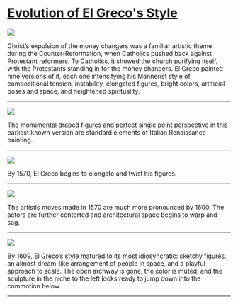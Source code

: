 # [Evolution of El Greco's Style](http://artstories.artsmia.org/#/stories/1204)

![](http://cdn.dx.artsmia.org/thumbs/tn_2014_TDX_MIAArtStories_284.jpg)

Christ’s expulsion of the money changers was a familiar artistic theme during the Counter-Reformation, when Catholics pushed back against Protestant reformers. To Catholics, it showed the church purifying itself, with the Protestants standing in for the money changers. El Greco painted nine versions of it, each one intensifying his Mannerist style of compositional tension, instability, elongated figures, bright colors, artificial poses and space, and heightened spirituality.

---

![](http://cdn.dx.artsmia.org/thumbs/tn_2014_TDX_MIAArtStories_287.jpg)

The monumental draped figures and perfect single point perspective in this earliest known version are standard elements of Italian Renaissance painting.

---

![](http://cdn.dx.artsmia.org/thumbs/tn_mia_5014211.jpg)

By 1570, El Greco begins to elongate and twist his figures.

---

![](http://cdn.dx.artsmia.org/thumbs/tn_2014_TDX_MIAArtStories_390.jpg)

The artistic moves made in 1570 are much more pronounced by 1600. The actors are further contorted and architectural space begins to warp and sag.

---

![](http://cdn.dx.artsmia.org/thumbs/tn_2014_TDX_MIAArtStories_279.jpg)

By 1609, El Greco’s style matured to its most idiosyncratic: sketchy figures, an almost dream-like arrangement of people in space, and a playful approach to scale. The open archway is gone, the color is muted, and the sculpture in the niche to the left looks ready to jump down into the commotion below.

---
